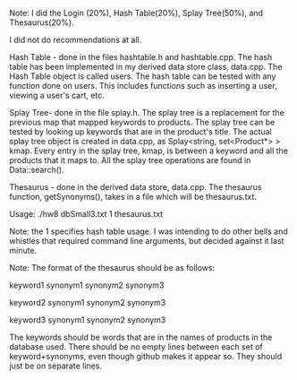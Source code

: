 Note: I did the Login (20%), Hash Table(20%), Splay Tree(50%), and Thesaurus(20%).

I did not do recommendations at all.


Hash Table - done in the files hashtable.h and hashtable.cpp. The hash table has been implemented in my derived data store class, data.cpp. The Hash Table object is called users. The hash table can be tested with any function done on users. This includes functions such as inserting a user, viewing a user's cart, etc.


Splay Tree- done in the file splay.h. The splay tree is a replacement for the previous map that mapped keywords to products. The splay tree can be tested by looking up keywords that are in the product's title. The actual splay tree object is created in data.cpp, as Splay<string, set<Product*> > kmap. Every entry in the splay tree, kmap, is between a keyword and all the products that it maps to. All the splay tree operations are found in Data::search().

Thesaurus - done in the derived data store, data.cpp. The thesaurus function, getSynonyms(), takes in a file which will be thesaurus.txt. 


Usage:
./hw8 dbSmall3.txt 1 thesaurus.txt

Note: the 1 specifies hash table usage. I was intending to do other bells and whistles that required command line arguments, but decided against it last minute.

Note: The format of the thesaurus should be as follows:

keyword1 synonym1 synonym2 synonym3

keyword2 synonym1 synonym2 synonym3

keyword3 synonym1 synonym2 synonym3

The keywords should be words that are in the names of products in the database used. There should be no empty lines between each set of keyword+synonyms, even though github makes it appear so. They should just be on separate lines.
